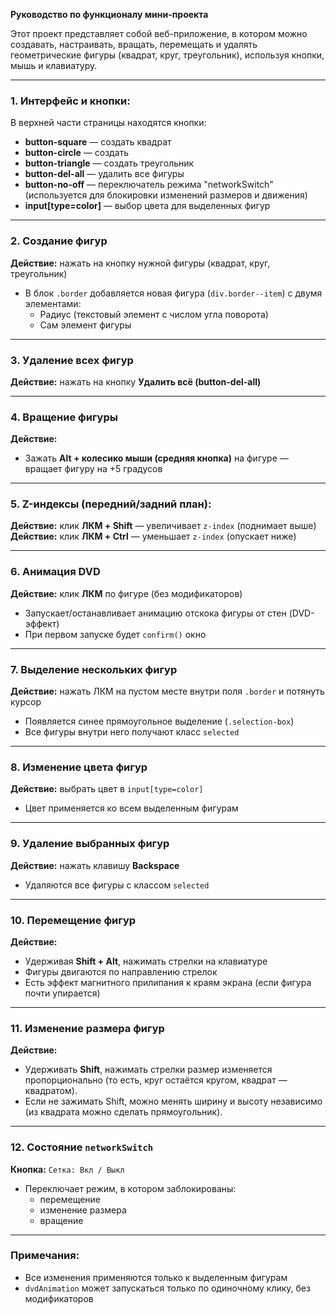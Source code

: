 **Руководство по функционалу мини-проекта**

Этот проект представляет собой веб-приложение, в котором можно создавать, настраивать, вращать, перемещать и удалять геометрические фигуры (квадрат, круг, треугольник), используя кнопки, мышь и клавиатуру.

---

### 1. Интерфейс и кнопки:

В верхней части страницы находятся кнопки:

- **button-square** — создать квадрат
- **button-circle** — создать&#x20;
- **button-triangle** — создать треугольник
- **button-del-all** — удалить все фигуры
- **button-no-off** — переключатель режима "networkSwitch" (используется для блокировки изменений размеров и движения)
- **input[type=color]** — выбор цвета для выделенных фигур

---

### 2. Создание фигур

**Действие:** нажать на кнопку нужной фигуры (квадрат, круг, треугольник)

- В блок `.border` добавляется новая фигура (`div.border--item`) с двумя элементами:
  - Радиус (текстовый элемент с числом угла поворота)
  - Сам элемент фигуры

---

### 3. Удаление всех фигур

**Действие:** нажать на кнопку **Удалить всё (button-del-all)**

---

### 4. Вращение фигуры

**Действие:**

- Зажать **Alt + колесико мыши (средняя кнопка)** на фигуре — вращает фигуру на +5 градусов

---

### 5. Z-индексы (передний/задний план):

**Действие:** клик **ЛКМ + Shift** — увеличивает `z-index` (поднимает выше)
**Действие:** клик **ЛКМ + Ctrl** — уменьшает `z-index` (опускает ниже)

---

### 6. Анимация DVD

**Действие:** клик **ЛКМ** по фигуре (без модификаторов)

- Запускает/останавливает анимацию отскока фигуры от стен (DVD-эффект)
- При первом запуске будет `confirm()` окно

---

### 7. Выделение нескольких фигур

**Действие:** нажать ЛКМ на пустом месте внутри поля `.border` и потянуть курсор

- Появляется синее прямоугольное выделение (`.selection-box`)
- Все фигуры внутри него получают класс `selected`

---

### 8. Изменение цвета фигур

**Действие:** выбрать цвет в `input[type=color]`

- Цвет применяется ко всем выделенным фигурам



---

### 9. Удаление выбранных фигур

**Действие:** нажать клавишу **Backspace**

- Удаляются все фигуры с классом `selected`

---

### 10. Перемещение фигур

**Действие:**

- Удерживая **Shift + Alt**, нажимать стрелки на клавиатуре
- Фигуры двигаются по направлению стрелок
- Есть эффект магнитного прилипания к краям экрана (если фигура почти упирается)

---

### 11. Изменение размера фигур

**Действие:**

- Удерживать **Shift**, нажимать стрелки размер изменяется пропорционально (то есть, круг остаётся кругом, квадрат — квадратом).
- Если не зажимать Shift, можно менять ширину и высоту независимо (из квадрата можно сделать прямоугольник).



---

### 12. Состояние `networkSwitch`

**Кнопка:** `Сетка: Вкл / Выкл`

- Переключает режим, в котором заблокированы:
  - перемещение
  - изменение размера
  - вращение

---

### Примечания:

- Все изменения применяются только к выделенным фигурам
- `dvdAnimation` может запускаться только по одиночному клику, без модификаторов

